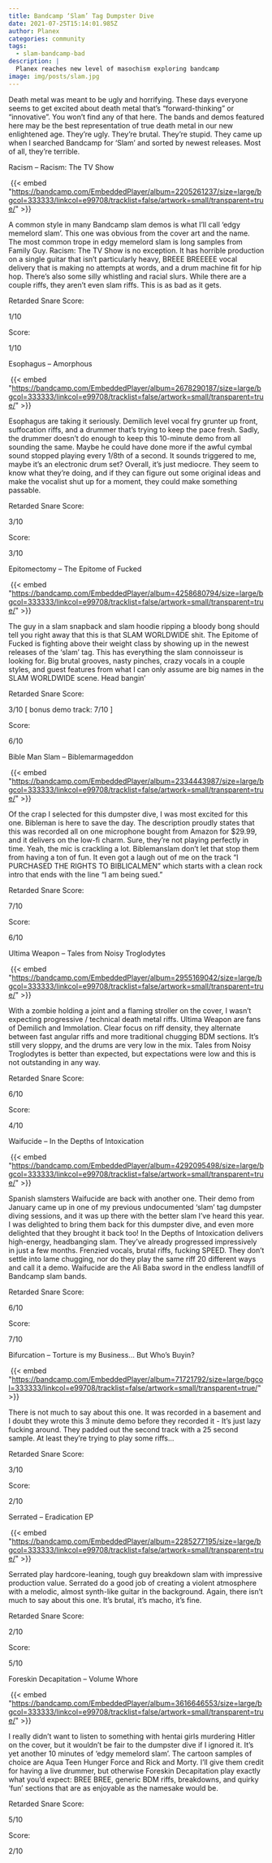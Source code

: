 ```yaml
---
title: Bandcamp ‘Slam’ Tag Dumpster Dive
date: 2021-07-25T15:14:01.985Z
author: Planex
categories: community
tags:
  - slam-bandcamp-bad
description: |
  Planex reaches new level of masochism exploring bandcamp  
image: img/posts/slam.jpg
---
```

Death metal was meant to be ugly and horrifying. These days everyone seems to get excited about death metal that’s “forward-thinking” or “innovative”. You won’t find any of that here. The bands and demos featured here may be the best representation of true death metal in our new enlightened age. They’re ugly. They’re brutal. They’re stupid. They came up when I searched Bandcamp for ‘Slam’ and sorted by newest releases. Most of all, they’re terrible.

<!--StartFragment-->

Racism – Racism: The TV Show

 {{< embed "https://bandcamp.com/EmbeddedPlayer/album=2205261237/size=large/bgcol=333333/linkcol=e99708/tracklist=false/artwork=small/transparent=true/" >}}

A common style in many Bandcamp slam demos is what I’ll call ‘edgy memelord slam’. This one was obvious from the cover art and the name. The most common trope in edgy memelord slam is long samples from Family Guy. Racism: The TV Show is no exception. It has horrible production on a single guitar that isn’t particularly heavy, BREEE BREEEEE vocal delivery that is making no attempts at words, and a drum machine fit for hip hop. There’s also some silly whistling and racial slurs. While there are a couple riffs, they aren’t even slam riffs. This is as bad as it gets.

Retarded Snare Score:

1/10

Score:

1/10

Esophagus – Amorphous

 {{< embed "https://bandcamp.com/EmbeddedPlayer/album=2678290187/size=large/bgcol=333333/linkcol=e99708/tracklist=false/artwork=small/transparent=true/" >}}

Esophagus are taking it seriously. Demilich level vocal fry grunter up front, suffocation riffs, and a drummer that’s trying to keep the pace fresh. Sadly, the drummer doesn’t do enough to keep this 10-minute demo from all sounding the same. Maybe he could have done more if the awful cymbal sound stopped playing every 1/8th of a second. It sounds triggered to me, maybe it’s an electronic drum set? Overall, it’s just mediocre. They seem to know what they’re doing, and if they can figure out some original ideas and make the vocalist shut up for a moment, they could make something passable.

Retarded Snare Score:

3/10

Score:

3/10

Epitomectomy – The Epitome of Fucked

 {{< embed "https://bandcamp.com/EmbeddedPlayer/album=4258680794/size=large/bgcol=333333/linkcol=e99708/tracklist=false/artwork=small/transparent=true/" >}}

The guy in a slam snapback and slam hoodie ripping a bloody bong should tell you right away that this is that SLAM WORLDWIDE shit. The Epitome of Fucked is fighting above their weight class by showing up in the newest releases of the ‘slam’ tag. This has everything the slam connoisseur is looking for. Big brutal grooves, nasty pinches, crazy vocals in a couple styles, and guest features from what I can only assume are big names in the SLAM WORLDWIDE scene. Head bangin’

Retarded Snare Score:

3/10 \[ bonus demo track: 7/10 ]

Score:

6/10

Bible Man Slam – Biblemarmageddon

 {{< embed "https://bandcamp.com/EmbeddedPlayer/album=2334443987/size=large/bgcol=333333/linkcol=e99708/tracklist=false/artwork=small/transparent=true/" >}}

Of the crap I selected for this dumpster dive, I was most excited for this one. Bibleman is here to save the day. The description proudly states that this was recorded all on one microphone bought from Amazon for $29.99, and it delivers on the low-fi charm. Sure, they’re not playing perfectly in time. Yeah, the mic is crackling a lot. Biblemanslam don’t let that stop them from having a ton of fun. It even got a laugh out of me on the track “I PURCHASED THE RIGHTS TO BIBLICALMEN” which starts with a clean rock intro that ends with the line “I am being sued.”

Retarded Snare Score:

7/10

Score:

6/10

Ultima Weapon – Tales from Noisy Troglodytes

 {{< embed "https://bandcamp.com/EmbeddedPlayer/album=2955169042/size=large/bgcol=333333/linkcol=e99708/tracklist=false/artwork=small/transparent=true/" >}}

With a zombie holding a joint and a flaming stroller on the cover, I wasn’t expecting progressive / technical death metal riffs. Ultima Weapon are fans of Demilich and Immolation. Clear focus on riff density, they alternate between fast angular riffs and more traditional chugging BDM sections. It’s still very sloppy, and the drums are very low in the mix. Tales from Noisy Troglodytes is better than expected, but expectations were low and this is not outstanding in any way.

Retarded Snare Score:

6/10

Score:

4/10

Waifucide – In the Depths of Intoxication

 {{< embed "https://bandcamp.com/EmbeddedPlayer/album=4292095498/size=large/bgcol=333333/linkcol=e99708/tracklist=false/artwork=small/transparent=true/" >}}

Spanish slamsters Waifucide are back with another one. Their demo from January came up in one of my previous undocumented ‘slam’ tag dumpster diving sessions, and it was up there with the better slam I’ve heard this year. I was delighted to bring them back for this dumpster dive, and even more delighted that they brought it back too! In the Depths of Intoxication delivers high-energy, headbanging slam. They’ve already progressed impressively in just a few months. Frenzied vocals, brutal riffs, fucking SPEED. They don’t settle into lame chugging, nor do they play the same riff 20 different ways and call it a demo. Waifucide are the Ali Baba sword in the endless landfill of Bandcamp slam bands.

Retarded Snare Score:

6/10

Score:

7/10

Bifurcation – Torture is my Business… But Who’s Buyin?

 {{< embed "https://bandcamp.com/EmbeddedPlayer/album=71721792/size=large/bgcol=333333/linkcol=e99708/tracklist=false/artwork=small/transparent=true/" >}}

There is not much to say about this one. It was recorded in a basement and I doubt they wrote this 3 minute demo before they recorded it - It’s just lazy fucking around. They padded out the second track with a 25 second sample. At least they’re trying to play some riffs...

Retarded Snare Score:

3/10

Score:

2/10

Serrated – Eradication EP

 {{< embed "https://bandcamp.com/EmbeddedPlayer/album=2285277195/size=large/bgcol=333333/linkcol=e99708/tracklist=false/artwork=small/transparent=true/" >}}

Serrated play hardcore-leaning, tough guy breakdown slam with impressive production value. Serrated do a good job of creating a violent atmosphere with a melodic, almost synth-like guitar in the background. Again, there isn’t much to say about this one. It’s brutal, it’s macho, it’s fine.

Retarded Snare Score:

2/10

Score:

5/10

Foreskin Decapitation – Volume Whore

 {{< embed "https://bandcamp.com/EmbeddedPlayer/album=3616646553/size=large/bgcol=333333/linkcol=e99708/tracklist=false/artwork=small/transparent=true/" >}}

I really didn’t want to listen to something with hentai girls murdering Hitler on the cover, but it wouldn’t be fair to the dumpster dive if I ignored it. It’s yet another 10 minutes of ‘edgy memelord slam’. The cartoon samples of choice are Aqua Teen Hunger Force and Rick and Morty. I’ll give them credit for having a live drummer, but otherwise Foreskin Decapitation play exactly what you’d expect: BREE BREE, generic BDM riffs, breakdowns, and quirky ‘fun’ sections that are as enjoyable as the namesake would be.

Retarded Snare Score:

5/10

Score:

2/10

<!--EndFragment-->
